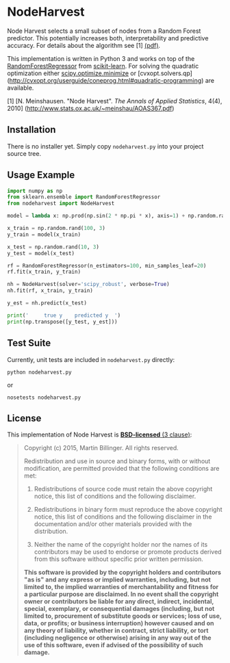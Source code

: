 # NodeHarvest
Node Harvest selects a small subset of nodes from a Random Forest predictor. This potentially increases both,
interpretability and predictive accuracy.
For details about the algorithm see [1] [(pdf)](http://www.stats.ox.ac.uk/~meinshau/AOAS367.pdf).


This implementation is written in Python 3 and works on top of the 
[RandomForestRegressor](http://scikit-learn.org/stable/modules/generated/sklearn.ensemble.RandomForestRegressor.html) 
from [scikit-learn](http://scikit-learn.org/).
For solving the quadratic optimization either
[scipy.optimize.minimize](http://docs.scipy.org/doc/scipy/reference/generated/scipy.optimize.minimize.html) or
[cvxopt.solvers.qp] (http://cvxopt.org/userguide/coneprog.html#quadratic-programming) are available.

[1] [N. Meinshausen. "Node Harvest". *The Annals of Applied Statistics*, 4(4), 2010]
    (http://www.stats.ox.ac.uk/~meinshau/AOAS367.pdf)

## Installation
There is no installer yet. Simply copy `nodeharvest.py` into your project source tree.

## Usage Example

``` Python
import numpy as np
from sklearn.ensemble import RandomForestRegressor
from nodeharvest import NodeHarvest

model = lambda x: np.prod(np.sin(2 * np.pi * x), axis=1) + np.random.randn(x.shape[0]) * 0.25

x_train = np.random.rand(100, 3)
y_train = model(x_train)

x_test = np.random.rand(10, 3)
y_test = model(x_test)

rf = RandomForestRegressor(n_estimators=100, min_samples_leaf=20)
rf.fit(x_train, y_train)

nh = NodeHarvest(solver='scipy_robust', verbose=True)
nh.fit(rf, x_train, y_train)

y_est = nh.predict(x_test)

print('     true y    predicted y  ')
print(np.transpose([y_test, y_est]))
```

## Test Suite
Currently, unit tests are included in `nodeharvest.py` directly:

    python nodeharvest.py
    
or

    nosetests nodeharvest.py

## License

This implementation of Node Harvest is [**BSD-licensed** (3 clause)](http://opensource.org/licenses/BSD-3-Clause):

> Copyright (c) 2015, Martin Billinger.
> All rights reserved.
> 
> Redistribution and use in source and binary forms, with or without modification, are permitted provided that the following conditions are met:
> 
> 1. Redistributions of source code must retain the above copyright notice, this list of conditions and the following disclaimer.
> 
> 2. Redistributions in binary form must reproduce the above copyright notice, this list of conditions and the following disclaimer in the documentation and/or other materials provided with the distribution.
> 
> 3. Neither the name of the copyright holder nor the names of its contributors may be used to endorse or promote products derived from this software without specific prior written permission.
> 
> **This software is provided by the copyright holders and contributors "as is" and any express or implied warranties, including, but not limited to, the implied warranties of merchantability and fitness for a particular purpose are disclaimed. In no event shall the copyright owner or contributors be liable for any direct, indirect, incidental, special, exemplary, or consequential damages (including, but not limited to, procurement of substitute goods or services; loss of use, data, or profits; or business interruption) however caused and on any theory of liability, whether in contract, strict liability, or tort (including negligence or otherwise) arising in any way out of the use of this software, even if advised of the possibility of such damage.**
